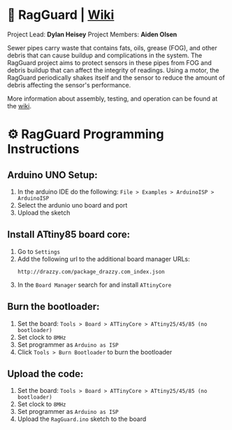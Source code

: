 # 🚽 RagGuard | [Wiki](https://github.com/OPEnSLab-OSU/RagGuard/wiki)
Project Lead: **Dylan Heisey**
Project Members: **Aiden Olsen**

Sewer pipes carry waste that contains fats, oils, grease (FOG), and other debris that can cause buildup and complications in the system. The RagGuard project aims to protect sensors in these pipes from FOG and debris buildup that can affect the integrity of readings. Using a motor, the RagGuard periodically shakes itself and the sensor to reduce the amount of debris affecting the sensor's performance.

More information about assembly, testing, and operation can be found at the [wiki](https://github.com/OPEnSLab-OSU/RagGuard/wiki).

# ⚙️ RagGuard Programming Instructions

## Arduino UNO Setup:

1. In the arduino IDE do the following: `File > Examples > ArduinoISP > ArduinoISP`
2. Select the ardunio uno board and port
3. Upload the sketch

## Install ATtiny85 board core:

1. Go to `Settings`
2. Add the following url to the additional board manager URLs:
   ```
   http://drazzy.com/package_drazzy.com_index.json
   ```
3. In the `Board Manager` search for and install `ATtinyCore`

## Burn the bootloader:

1. Set the board: `Tools > Board > ATTinyCore > ATtiny25/45/85 (no bootloader)`
2. Set clock to `8MHz`
3. Set programmer as `Arduino as ISP`
4. Click `Tools > Burn Bootloader` to burn the bootloader

## Upload the code:

1. Set the board: `Tools > Board > ATTinyCore > ATtiny25/45/85 (no bootloader)`
2. Set clock to `8MHz`
3. Set programmer as `Arduino as ISP`
4. Upload the `RagGuard.ino` sketch to the board

